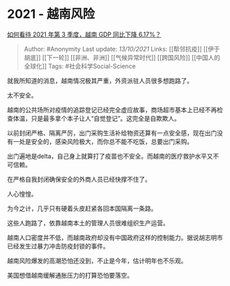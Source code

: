 # 2021 - 越南风险
[如何看待 2021 年第 3 季度，越南 GDP 同比下降 6.17%？](https://www.zhihu.com/question/490042344/answer/2162899776)

> Author: #Anonymity 
Last update: *13/10/2021* 
Links: [[帮邻抗疫]] [[伊于胡底]] [[下一轮]] [[非洲、非洲]] [[气候异常时代]] [[跨国风险]] [[中国人的全球化]]
Tags: #社会科学Social-Science  

就我所知道的消息，越南情况极其严重，外资派驻人员很多想跑路了。

太不安全。

越南的公共场所对疫情的追踪登记已经完全虚应故事，商场超市基本上已经不再检查体温，只是最多拿个本子让人“自觉登记”。这完全是自欺欺人。

以前封闭严格、隔离严厉，出门采购生活补给物资还算有一点安全感，现在出门没有一处是安全的，感染风险极大，而你总不能不吃饭，总要出门采购。

出门遍地是delta，自己身上就算打了疫苗也不安全。而越南的医疗救护水平又不可信赖。

在严格自我封闭确保安全的外商人员已经快撑不住了。

人心惶惶。

为今之计，几乎只有硬着头皮赶紧各回本国隔离一条路。

这些人跑路了，依靠越南本土的管理人员很难组织生产运营。

越南人口密度并不低，而越南政府却没有中国政府这样的控制能力。据说胡志明市已经发生过暴力冲击防疫封锁的事件。

越南风险爆发的高潮恐怕还没到，不止是今年，估计明年也不乐观。

美国想借越南缓解通胀压力的打算恐怕要落空。

